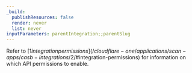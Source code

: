 ```yaml
---
_build:
  publishResources: false
  render: never
  list: never
inputParameters: parentIntegration;;parentSlug
---
```


Refer to [$1 integration permissions](/cloudflare-one/applications/scan-apps/casb-integrations/$2/#integration-permissions) for information on which API permissions to enable.
